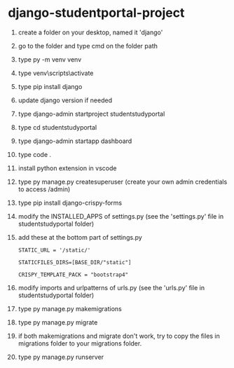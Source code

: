 # django-studentportal-project

1. create a folder on your desktop, named it 'django'
2. go to the folder and type cmd on the folder path
3. type py -m venv venv
4. type venv\scripts\activate
5. type pip install django
6. update django version if needed
7. type django-admin startproject studentstudyportal
8. type cd studentstudyportal
9. type django-admin startapp dashboard
10. type code .
11. install python extension in vscode
12. type py manage.py createsuperuser (create your own admin credentials to access /admin)
13. type pip install django-crispy-forms
14. modify the INSTALLED_APPS of settings.py (see the 'settings.py' file in studentstudyportal folder)
15. add these at the bottom part of settings.py 

        STATIC_URL = '/static/'

        STATICFILES_DIRS=[BASE_DIR/"static"]

        CRISPY_TEMPLATE_PACK = "bootstrap4"
    
15. modify imports and urlpatterns of urls.py (see the 'urls.py' file in studentstudyportal folder)
16. type py manage.py makemigrations
17. type py manage.py migrate
18. if both makemigrations and migrate don't work, try to copy the files in migrations folder to your migrations folder.
19. type py manage.py runserver 
    
    
    
